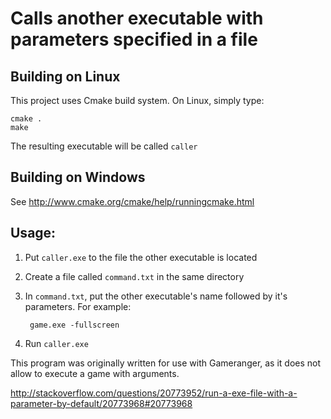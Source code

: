 Calls another executable with parameters specified in a file
========

Building on Linux
-----------------
This project uses Cmake build system.
On Linux, simply type:

	cmake .
	make

The resulting executable will be called `caller`

Building on Windows
-------------------
See http://www.cmake.org/cmake/help/runningcmake.html


Usage:
------

1. Put `caller.exe` to the file the other executable is located
2. Create a file called `command.txt` in the same directory
3. In `command.txt`, put the other executable's name followed by it's parameters. For example:
    
	    game.exe -fullscreen

4. Run `caller.exe`

This program was originally written for use with Gameranger, as it does not allow to execute a game with arguments.

http://stackoverflow.com/questions/20773952/run-a-exe-file-with-a-parameter-by-default/20773968#20773968
